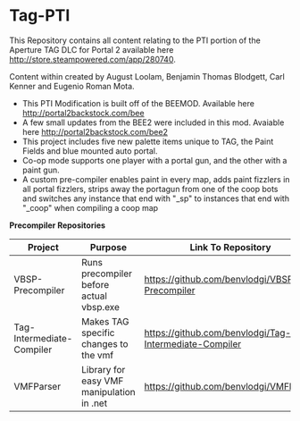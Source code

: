 Tag-PTI
=======
This Repository contains all content relating to the PTI portion of the Aperture TAG DLC for Portal 2 available here http://store.steampowered.com/app/280740.

Content within created by August Loolam, Benjamin Thomas Blodgett, Carl Kenner and Eugenio Roman Mota.
* This PTI Modification is built off of the BEEMOD. Available here http://portal2backstock.com/bee
* A few small updates from the BEE2 were included in this mod. Avaiable here http://portal2backstock.com/bee2
* This project includes five new palette items unique to TAG, the Paint Fields and blue mounted auto portal.
* Co-op mode supports one player with a portal gun, and the other with a paint gun.
* A custom pre-compiler enables paint in every map, adds paint fizzlers in all portal fizzlers, strips away the portagun from one of the coop bots and switches any instance that end with "_sp" to instances that end with "_coop" when compiling a coop map

**Precompiler Repositories**

Project  | Purpose | Link To Repository
------------- | ------------- | -------------
VBSP-Precompiler | Runs precompiler before actual vbsp.exe | https://github.com/benvlodgi/VBSP-Precompiler
Tag-Intermediate-Compiler | Makes TAG specific changes to the vmf | https://github.com/benvlodgi/Tag-Intermediate-Compiler
VMFParser | Library for easy VMF manipulation in .net | https://github.com/benvlodgi/VMFParser
